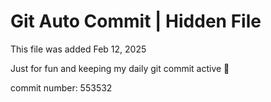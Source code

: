 # Git Auto Commit | Hidden File

This file was added Feb 12, 2025

Just for fun and keeping my daily git commit active 🤪

commit number: 553532
